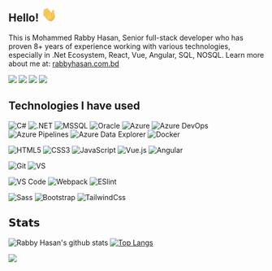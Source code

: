 ## Hello! <img src="https://raw.githubusercontent.com/erdkse/erdkse/main/wave.gif" width="30px">

This is Mohammed Rabby Hasan, Senior full-stack developer who has proven 8+ years of experience 
working with various technologies, especially in .Net Ecosystem, React, Vue, Angular, SQL, NOSQL.
Learn more about me at: <a href="https://rabbyhasan.com.bd">rabbyhasan.com.bd</a>

 


<a href="https://www.linkedin.com/in/rabbyalone"><img src="https://img.shields.io/badge/-rabbyalone-blue?style=flat&logo=Linkedin&logoColor=white&link=https://www.linkedin.com/in/rabbyalone/"/></a>
<a href="https://stackoverflow.com/users/4238524/rabby-hasan"><img src="https://img.shields.io/badge/-StackOverflow-grey?style=flat&logo=stackoverflow&link=https://stackoverflow.com/users/4238524/rabby-hasan"/></a>
<a href="https://rabbyhasan.com.bd"><img src="https://img.shields.io/badge/-Portfolio-4285F4?style=flat-square&logoColor=white&logo=google-chrome&link=https://rabby.azurewebsites.net/"/></a>
<a href="mailto:rabbyalone@gmail.com"><img src="https://img.shields.io/badge/-rabbyalone@gmail.com-EA4335?style=flat-square&logoColor=white&logo=mail.ru&link=rabbyalone@gmail.com"/></a>

## Technologies I have used


![C#](https://img.shields.io/badge/-CSharp-purple?style=square&logo=csharp)
![.NET](https://img.shields.io/badge/-.NET-purple?style=square&logo=.net)
![MSSQL](https://img.shields.io/badge/-MSSQL-white?style=square&logoColor=red&logo=microsoft-sql-server)
![Oracle](https://img.shields.io/badge/-Oracle-white?style=square&logoColor=red&logo=oracle)
![Azure](https://img.shields.io/badge/-Azure-blue?style=square&logo=microsoft-azure&logoColor=white)
![Azure DevOps](https://img.shields.io/badge/-Azure_DevOps-blue?style=square&logo=azure-devops&logoColor=white)
![Azure Pipelines](https://img.shields.io/badge/-Azure_Pipelines-blue?style=square&logo=azure-pipelines&logoColor=white)
![Azure Data Explorer](https://img.shields.io/badge/-Azure_Data-blue?style=square&logo=azure-data-explorer&logoColor=white)
![Docker](https://img.shields.io/badge/-Docker-white?style=square&logo=docker&logoColor=blue)

![HTML5](https://img.shields.io/badge/-HTML5-%23E44D27?style=square&logo=html5&logoColor=ffffff)
![CSS3](https://img.shields.io/badge/-CSS3-%231572B6?style=square&logo=css3)
![JavaScript](https://img.shields.io/badge/-JavaScript-%23F7DF1C?style=square&logo=javascript&logoColor=000000&labelColor=%23F7DF1C&color=%23FFCE5A)
![Vue.js](https://img.shields.io/badge/-Vue.js-%232c3e50?style=square&logo=Vue.js)
![Angular](https://img.shields.io/badge/-Angular-white?style=flat&logoColor=red&logo=angular)

![Git](https://img.shields.io/badge/-Git-%23F05032?style=flat-square&logo=git&logoColor=%23ffffff)
![VS](https://img.shields.io/badge/-Visual_Studio-purple?style=flat-square&logo=visual-studio)

![VS Code](https://img.shields.io/badge/-VSCode-%23007ACC?style=flat-square&logo=visual-studio-code)
![Webpack](https://img.shields.io/badge/-Webpack-%232C3A42?style=flat-square&logo=webpack)
![ESlint](https://img.shields.io/badge/-ESLint-%234B32C3?style=flat-square&logo=eslint)

![Sass](https://img.shields.io/badge/-Sass-%23CC6699?style=flat-square&logo=sass&logoColor=ffffff)
![Bootstrap](https://img.shields.io/badge/-bootstrap-black?style=flat-square&logoColor=white&logo=bootstrap)
![TailwindCss](https://img.shields.io/badge/-TailwindCss-%231a202c?style=flat-square&logo=tailwind-css)

## 𝗦𝘁𝗮𝘁𝘀

![Rabby Hasan's github stats](https://github-readme-stats.vercel.app/api?username=rabbyalone&hide=issues&show_icons=true&include_all_commits=true&count_private=true)
[![Top Langs](https://github-readme-stats.vercel.app/api/top-langs/?username=rabbyalone&layout=compact)](https://github.com/anuraghazra/github-readme-stats)

![](https://komarev.com/ghpvc/?username=rabbyalone&label=PROFILE+VIEWS)



